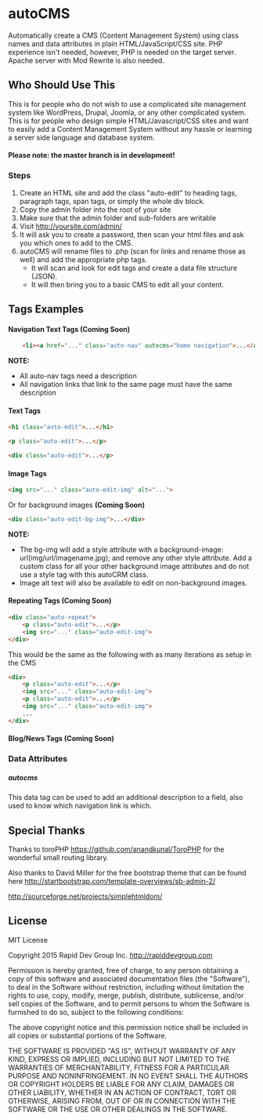 # autoCMS
Automatically create a CMS (Content Management System) using class names and data attributes in plain HTML/JavaScript/CSS site. PHP experience isn't needed, however, PHP is needed on the target server. Apache server with Mod Rewrite is also needed.

## Who Should Use This
This is for people who do not wish to use a complicated site management system like WordPress, Drupal, Joomla, or any other complicated system. This is for people who design simple HTML/Javascript/CSS sites and want to easily add a Content Management System without any hassle or learning a server side language and database system.

#### Please note: the master branch is in development!


### Steps
1. Create an HTML site and add the class "auto-edit" to heading tags, paragraph tags, span tags, or simply the whole div block.
2. Copy the admin folder into the root of your site
3. Make sure that the admin folder and sub-folders are writable
4. Visit http://yoursite.com/admin/
5. It will ask you to create a password, then scan your html files and ask you which ones to add to the CMS.
6. autoCMS will rename files to .php (scan for links and rename those as well) and add the appropriate php tags.
    * It will scan and look for edit tags and create a data file structure (JSON).
    * It will then bring you to a basic CMS to edit all your content.


## Tags Examples

#### Navigation Text Tags **(Coming Soon)**

```HTML
    <li><a href="..." class="auto-nav" autocms="home navigation">...</a>
```
**NOTE:**
* All auto-nav tags need a description
* All navigation links that link to the same page must have the same description


#### Text Tags

```HTML
<h1 class="auto-edit">...</h1>

<p class="auto-edit">...</p>

<div class="auto-edit">...</p>
```


#### Image Tags

```HTML
<img src="..." class="auto-edit-img" alt="...">
```
Or for background images **(Coming Soon)**

```HTML
<div class="auto-edit-bg-img">...</div>
```
**NOTE:**
* The bg-img will add a style attribute with a background-image: url(img/url/imagename.jpg); and remove any other style attribute. Add a custom class for all your other background image attributes and do not use a style tag with this autoCRM class.
* Image alt text will also be available to edit on non-background images.


#### Repeating Tags **(Coming Soon)**

```HTML
<div class="auto-repeat">
    <p class="auto-edit">...</p>
    <img src="..." class="auto-edit-img">
</div>
```

This would be the same as the following with as many iterations as setup in the CMS

```HTML
<div>
    <p class="auto-edit">...</p>
    <img src="..." class="auto-edit-img">
    <p class="auto-edit">...</p>
    <img src="..." class="auto-edit-img">
    ...
</div>
```


#### Blog/News Tags **(Coming Soon)**



### Data Attributes

##### autocms

This data tag can be used to add an additional description to a field, also used to know which navigation link is which.


## Special Thanks

Thanks to toroPHP https://github.com/anandkunal/ToroPHP for the wonderful small routing library.

Also thanks to David Miller for the free bootstrap theme that can be found here http://startbootstrap.com/template-overviews/sb-admin-2/

http://sourceforge.net/projects/simplehtmldom/

## License

MIT License

Copyright 2015 Rapid Dev Group Inc. http://rapiddevgroup.com

Permission is hereby granted, free of charge, to any person obtaining
a copy of this software and associated documentation files (the
"Software"), to deal in the Software without restriction, including
without limitation the rights to use, copy, modify, merge, publish,
distribute, sublicense, and/or sell copies of the Software, and to
permit persons to whom the Software is furnished to do so, subject to
the following conditions:

The above copyright notice and this permission notice shall be
included in all copies or substantial portions of the Software.

THE SOFTWARE IS PROVIDED "AS IS", WITHOUT WARRANTY OF ANY KIND,
EXPRESS OR IMPLIED, INCLUDING BUT NOT LIMITED TO THE WARRANTIES OF
MERCHANTABILITY, FITNESS FOR A PARTICULAR PURPOSE AND
NONINFRINGEMENT. IN NO EVENT SHALL THE AUTHORS OR COPYRIGHT HOLDERS BE
LIABLE FOR ANY CLAIM, DAMAGES OR OTHER LIABILITY, WHETHER IN AN ACTION
OF CONTRACT, TORT OR OTHERWISE, ARISING FROM, OUT OF OR IN CONNECTION
WITH THE SOFTWARE OR THE USE OR OTHER DEALINGS IN THE SOFTWARE.